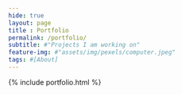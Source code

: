 ```yaml
---
hide: true
layout: page
title : Portfolio
permalink: /portfolio/
subtitle: #"Projects I am working on"
feature-img: #"assets/img/pexels/computer.jpeg"
tags: #[About]
---
```


{% include portfolio.html %}
